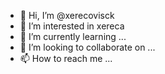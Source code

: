 - 👋 Hi, I’m @xerecovisck
- 👀 I’m interested in xereca
- 🌱 I’m currently learning ...
- 💞️ I’m looking to collaborate on ...
- 📫 How to reach me ...

<!---
xerecovisck/xerecovisck is a ✨ special ✨ repository because its `README.md` (this file) appears on your GitHub profile.
You can click the Preview link to take a look at your changes.
--->
